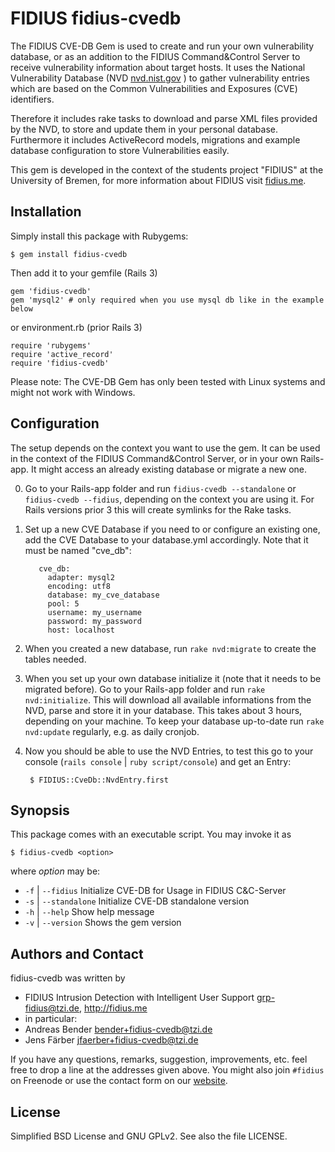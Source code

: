 # FIDIUS fidius-cvedb

The FIDIUS CVE-DB Gem is used to create and run your own vulnerability database,
or as an addition to the FIDIUS Command&Control Server to receive vulnerability
information about target hosts. It uses the National Vulnerability Database
(NVD [nvd.nist.gov](http://nvd.nist.gov/) ) to gather vulnerability entries
which are based on the Common Vulnerabilities and Exposures (CVE) identifiers.

Therefore it includes rake tasks to download and parse XML files provided by the
NVD, to store and update them in your personal database. Furthermore it includes
ActiveRecord models, migrations and example database configuration to store
Vulnerabilities easily.

This gem is developed in the context of the students project "FIDIUS" at the
University of Bremen, for more information about FIDIUS visit
[fidius.me](http://fidius.me/en).

## Installation

Simply install this package with Rubygems:

    $ gem install fidius-cvedb

Then add it to your gemfile (Rails 3)

    gem 'fidius-cvedb'
    gem 'mysql2' # only required when you use mysql db like in the example below

or environment.rb (prior Rails 3)

    require 'rubygems'
    require 'active_record'
    require 'fidius-cvedb'

Please note: The CVE-DB Gem has only been tested with Linux systems and might
not work with Windows.

## Configuration

The setup depends on the context you want to use the gem. It can be used in the
context of the FIDIUS Command&Control Server, or in your own Rails-app. It might
access an already existing database or migrate a new one.

0. Go to your Rails-app folder and run `fidius-cvedb --standalone` or
   `fidius-cvedb --fidius`, depending on the context you are using it. For Rails
   versions prior 3 this will create symlinks for the Rake tasks.
1. Set up a new CVE Database if you need to or configure an existing one, add
   the CVE Database to your database.yml accordingly. Note that it must be named
   "cve_db":

          cve_db:
            adapter: mysql2
            encoding: utf8
            database: my_cve_database
            pool: 5
            username: my_username
            password: my_password
            host: localhost

2. When you created a new database, run `rake nvd:migrate` to create the tables
   needed.
3. When you set up your own database initialize it (note that it needs to be
   migrated before). Go to your Rails-app folder and run
   `rake nvd:initialize`. This will download all available informations from the
   NVD, parse and store it in your database. This takes about 3 hours, depending
   on your machine. To keep your database up-to-date run `rake nvd:update`
   regularly, e.g. as daily cronjob.
4. Now you should be able to use the NVD Entries, to test this go to your
   console (`rails console` | `ruby script/console`) and get an Entry:

        $ FIDIUS::CveDb::NvdEntry.first


## Synopsis

This package comes with an executable script. You may invoke it as

    $ fidius-cvedb <option>

where _option_ may be:

* `-f` | `--fidius` Initialize CVE-DB for Usage in FIDIUS C&C-Server
* `-s` | `--standalone` Initialize CVE-DB standalone version
* `-h` | `--help` Show help message
* `-v` | `--version` Shows the gem version


## Authors and Contact

fidius-cvedb was written by

* FIDIUS Intrusion Detection with Intelligent User Support
  <grp-fidius@tzi.de>, <http://fidius.me>
* in particular:
 * Andreas Bender <bender+fidius-cvedb@tzi.de>
 * Jens Färber <jfaerber+fidius-cvedb@tzi.de>

If you have any questions, remarks, suggestion, improvements,
etc. feel free to drop a line at the addresses given above.
You might also join `#fidius` on Freenode or use the contact
form on our [website](http://fidius.me/en/contact).


## License

Simplified BSD License and GNU GPLv2. See also the file LICENSE.
